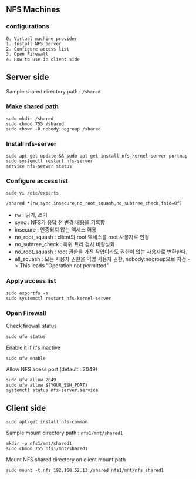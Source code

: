 ## NFS Machines

### configurations
```
0. Virtual machine provider
1. Install NFS_Server 
2. Configure access list
3. Open Firewall
4. How to use in client side
```

## Server side

Sample shared directory path : `/shared` 

### Make shared path
```
sudo mkdir /shared
sudo chmod 755 /shared
sudo chown -R nobody:nogroup /shared
```

### Install nfs-server

````
sudo apt-get update && sudo apt-get install nfs-kernel-server portmap
sudo systemctl restart nfs-server
service nfs-server status
````

### Configure access list
`sudo vi /etc/exports`

```
/shared *(rw,sync,insecure,no_root_squash,no_subtree_check,fsid=0f)
```
- rw : 읽기, 쓰기   
- sync : NFS가 응답 전 변경 내용을 기록함
- insecure : 인증되지 않는 엑세스 허용
- no_root_squash : client의 root 엑세스를 root 사용자로 인정 
- no_subtree_check : 하위 트리 검사 비활성화
- no_root_squash : root 권한을 가진 작업이라도 권한이 없는 사용자로 변환한다.
- all_squash : 모든 사용자 권한을 익명 사용자 권한, nobody:nogroup으로 지정  -> This leads "Operation not permitted"

### Apply access list

```
sudo exportfs -a
sudo systemctl restart nfs-kernel-server
```

### Open Firewall

Check firewall status 

```
sudo ufw status
```

Enable it if it's inactive

```
sudo ufw enable
```

Allow NFS acess port (default : 2049)
```
sudo ufw allow 2049
sudo ufw allow ${YOUR_SSH_PORT}
systemctl status nfs-server.service
```

## Client side

```
sudo apt-get install nfs-common
```

Sample mount directory path : `nfs1/mnt/shared1`

```
mkdir -p nfs1/mnt/shared1
sudo chmod 755 nfs1/mnt/shared1
```

Mount NFS shared directory on client mount path
```
sudo mount -t nfs 192.168.52.13:/shared nfs1/mnt/nfs_shared1
```
